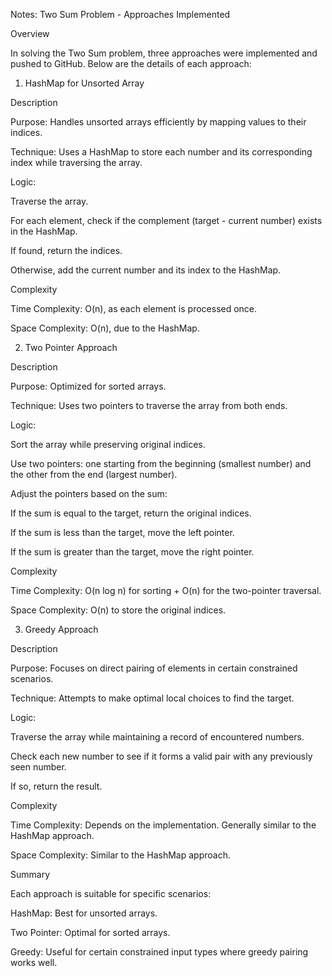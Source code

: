 Notes: Two Sum Problem - Approaches Implemented

Overview

In solving the Two Sum problem, three approaches were implemented and pushed to GitHub. Below are the details of each approach:

1. HashMap for Unsorted Array

Description

Purpose: Handles unsorted arrays efficiently by mapping values to their indices.

Technique: Uses a HashMap to store each number and its corresponding index while traversing the array.

Logic:

Traverse the array.

For each element, check if the complement (target - current number) exists in the HashMap.

If found, return the indices.

Otherwise, add the current number and its index to the HashMap.

Complexity

Time Complexity: O(n), as each element is processed once.

Space Complexity: O(n), due to the HashMap.

2. Two Pointer Approach

Description

Purpose: Optimized for sorted arrays.

Technique: Uses two pointers to traverse the array from both ends.

Logic:

Sort the array while preserving original indices.

Use two pointers: one starting from the beginning (smallest number) and the other from the end (largest number).

Adjust the pointers based on the sum:

If the sum is equal to the target, return the original indices.

If the sum is less than the target, move the left pointer.

If the sum is greater than the target, move the right pointer.

Complexity

Time Complexity: O(n log n) for sorting + O(n) for the two-pointer traversal.

Space Complexity: O(n) to store the original indices.

3. Greedy Approach

Description

Purpose: Focuses on direct pairing of elements in certain constrained scenarios.

Technique: Attempts to make optimal local choices to find the target.

Logic:

Traverse the array while maintaining a record of encountered numbers.

Check each new number to see if it forms a valid pair with any previously seen number.

If so, return the result.

Complexity

Time Complexity: Depends on the implementation. Generally similar to the HashMap approach.

Space Complexity: Similar to the HashMap approach.

Summary

Each approach is suitable for specific scenarios:

HashMap: Best for unsorted arrays.

Two Pointer: Optimal for sorted arrays.

Greedy: Useful for certain constrained input types where greedy pairing works well.

